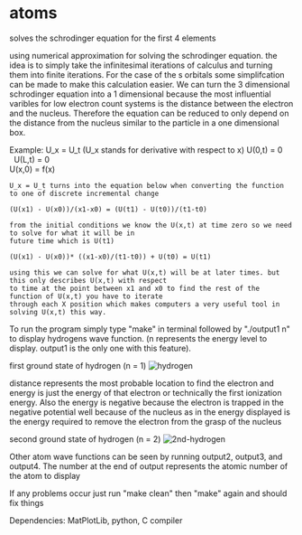 # atoms
solves the schrodinger equation for the first 4 elements

using numerical approximation for solving the schrodinger equation. the idea is to simply take the infinitesimal iterations
of calculus and turning them into finite iterations. For the case of the s orbitals some simplifcation can be made to make 
this calculation easier. We can turn the 3 dimensional schrodinger equation into a 1 dimensional because the most influential
varibles for low electron count systems is the distance between the electron and the nucleus. Therefore the equation can be
reduced to only depend on the distance from the nucleus similar to the particle in a one dimensional box.

Example:
    U_x = U_t     (U_x stands for derivative with respect to x)
    U(0,t) = 0                  
    U(L,t) = 0                          
    U(x,0) = f(x)                                               
    
    U_x = U_t turns into the equation below when converting the function to one of discrete incremental change
    
    (U(x1) - U(x0))/(x1-x0) = (U(t1) - U(t0))/(t1-t0)
    
    from the initial conditions we know the U(x,t) at time zero so we need to solve for what it will be in 
    future time which is U(t1)
    
    (U(x1) - U(x0))* ((x1-x0)/(t1-t0)) + U(t0) = U(t1)
    
    using this we can solve for what U(x,t) will be at later times. but this only describes U(x,t) with respect
    to time at the point between x1 and x0 to find the rest of the function of U(x,t) you have to iterate 
    through each X position which makes computers a very useful tool in solving U(x,t) this way.
    
 
 To run the program simply type "make" in terminal followed by "./output1 n" to display hydrogens wave function. 
 (n represents the energy level to display. output1 is the only one with this feature).
 
 first ground state of hydrogen (n = 1)
 ![hydrogen](https://user-images.githubusercontent.com/29937430/33965057-7b475974-e00f-11e7-9a45-9ba01a185bbf.png)

 distance represents the most probable location to find the electron and energy is just the energy of that 
 electron or technically the first ionization energy. Also the energy is negative because the electron is 
 trapped in the negative potential well because of the nucleus as in the energy displayed is the energy required 
 to remove the electron from the grasp of the nucleus
 
 second ground state of hydrogen (n = 2)
 ![2nd-hydrogen](https://user-images.githubusercontent.com/29937430/33965275-22c0a57a-e010-11e7-9509-e4a2f48df2e8.png)
 
 Other atom wave functions can be seen by running output2, output3, and output4. The number at the end
 of output represents the atomic number of the atom to display
 
 If any problems occur just run "make clean" then "make" again and should fix things
 
 Dependencies:
     MatPlotLib,
     python,
     C compiler
     
    
